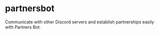 # partnersbot
Communicate with other Discord servers and establish partnerships easily with Partners Bot.
